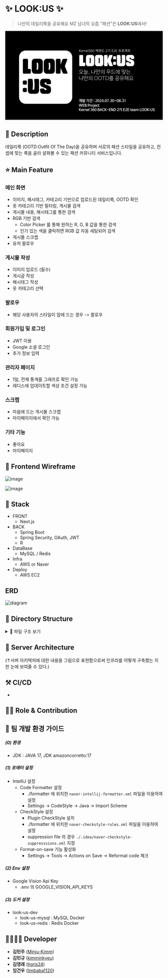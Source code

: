 # ✨ LOOK:US ✨

> 나만의 데일리룩을 공유해요
> MZ 남녀의 요즘 "패션"은 **LOOK:US**에서!

![룩어스 대표이미지](./LOOKUS_대표이미지.jpg)

## 📖 Description

데일리룩 (OOTD:Outfit Of The Day)을 공유하며 서로의 패션 스타일을 공유하고, 컨셉에 맞는 룩을 골라 살펴볼 수 있는 패션 커뮤니티 서비스입니다.

## ⭐ Main Feature

### 메인 화면

- 이미지, 해시태그, 카테고리 기반으로 업로드된 데일리룩, OOTD 확인
- 옷 카테고리 기반 필터링, 게시물 검색
- 게시물 내용, 해시태그를 통한 검색
- RGB 기반 검색
  - Color Picker 를 통해 원하는 R, G, B 값을 통한 검색
  - 인기 있는 색을 클릭하면 RGB 값 자동 세팅되어 검색
- 게시물 스크랩
- 유저 팔로우

### 게시물 작성

- 이미지 업로드 (필수)
- 게시글 작성
- 해시태그 작성
- 옷 카테고리 선택

### 팔로우
- 해당 사용자의 스타일이 맘에 드는 경우 -> 팔로우

### 회원가입 및 로그인

- JWT 이용
- Google 소셜 로그인
- 추가 정보 입력

### 관리자 페이지
- 1일, 전체 통계를 그래프로 확인 가능
- 레디스에 업데이트할 색상 조건 설정 가능

### 스크랩
- 마음에 드는 게시물 스크랩
- 마이페이지에서 확인 가능

### 기타 기능

- 좋아요
- 마이페이지

## 🎨 Frontend Wireframe
![image](https://github.com/user-attachments/assets/aad0b6ab-36a5-4a84-b2fe-8dae9df73b44)

![image](https://github.com/user-attachments/assets/31b5f20d-de5d-4329-915c-1fe87ba66c74)

## 🔧 Stack

- FRONT
  - Next.js
- BACK
  - Spring Boot
  - Spring Security, OAuth, JWT
  - R
- DataBase
  - MySQL / Redis
- Infra
  - AWS or Naver
- Deploy
  - AWS EC2

## ERD
![diagram](https://github.com/user-attachments/assets/c4e677c2-36b1-4692-b8b7-8569e312a0b3)



## 📂 Directory Structure
<details>
  <summary> 📂 파일 구조 보기</summary>
  

```markdown
📦
├─ .github
│  └─ ISSUE_TEMPLATE
│     ├─ 기능-구현-완료.md
│     └─ 버그-리포트.md
├─ README.md
├─ backend
│  ├─ .gitignore
│  ├─ Dockerfile
│  ├─ build.gradle
│  ├─ data
│  │  └─ images
│  │     └─ Readme.md
│  ├─ docker-compose.yaml
│  ├─ gradle
│  │  └─ wrapper
│  │     └─ gradle-wrapper.jar
│  ├─ gradlew
│  ├─ gradlew.bat
│  └─ src
│     ├─ main
│     │  ├─ java
│     │  │  └─ org
│     │  │     └─ example
│     │  │        ├─ LookusApplication.java
│     │  │        ├─ common
│     │  │        │  └─ TimeTrackableEntity.java
│     │  │        ├─ config
│     │  │        │  ├─ JpaAuditingConfiguration.java
│     │  │        │  ├─ TokenAuthenticationFilter.java
│     │  │        │  ├─ WebOAuthSecurityConfig.java
│     │  │        │  ├─ jwt
│     │  │        │  │  ├─ JwtProperties.java
│     │  │        │  │  └─ TokenProvider.java
│     │  │        │  ├─ oauth
│     │  │        │  │  ├─ GoogleUserInfo.java
│     │  │        │  │  ├─ OAuth2AuthorizationRequestBasedOnCookieRepository.java
│     │  │        │  │  ├─ OAuth2SuccessHandler.java
│     │  │        │  │  ├─ OAuth2UserCustomService.java
│     │  │        │  │  └─ OAuth2UserInfo.java
│     │  │        │  └─ swagger
│     │  │        │     └─ SwaggerConfig.java
│     │  │        ├─ exception
│     │  │        │  ├─ common
│     │  │        │  │  ├─ ApiErrorCategory.java
│     │  │        │  │  ├─ ApiErrorResponse.java
│     │  │        │  │  ├─ ApiException.java
│     │  │        │  │  └─ ApiExceptionHandler.java
│     │  │        │  ├─ post
│     │  │        │  │  ├─ ApiPostErrorSubCategory.java
│     │  │        │  │  ├─ ApiPostException.java
│     │  │        │  │  └─ ApiPostExceptionHandler.java
│     │  │        │  ├─ storage
│     │  │        │  │  ├─ ApiStorageErrorSubCategory.java
│     │  │        │  │  ├─ ApiStorageException.java
│     │  │        │  │  └─ ApiStorageExceptionHandler.java
│     │  │        │  └─ user
│     │  │        │     ├─ ApiUserErrorSubCategory.java
│     │  │        │     ├─ ApiUserException.java
│     │  │        │     └─ ApiUserExceptionHandler.java
│     │  │        ├─ image
│     │  │        │  ├─ controller
│     │  │        │  │  └─ ImageResourceController.java
│     │  │        │  ├─ resourceLocation
│     │  │        │  │  ├─ entity
│     │  │        │  │  │  └─ ResourceLocationEntity.java
│     │  │        │  │  └─ repository
│     │  │        │  │     └─ ResourceLocationRepository.java
│     │  │        │  ├─ storage
│     │  │        │  │  ├─ CloudStorage
│     │  │        │  │  │  └─ readme.md
│     │  │        │  │  ├─ FileSystemStorage
│     │  │        │  │  │  └─ FileSystemStorage.java
│     │  │        │  │  ├─ core
│     │  │        │  │  │  ├─ StoragePacket.java
│     │  │        │  │  │  ├─ StorageSaveResultInternal.java
│     │  │        │  │  │  ├─ StorageService.java
│     │  │        │  │  │  └─ StorageType.java
│     │  │        │  │  └─ strategy
│     │  │        │  │     ├─ DirectoryNamingStrategy.java
│     │  │        │  │     ├─ FileNamingStrategy.java
│     │  │        │  │     ├─ LocalDateDirectoryNamingStrategy.java
│     │  │        │  │     └─ UuidV4FileNamingStrategy.java
│     │  │        │  └─ storageManager
│     │  │        │     ├─ StorageManager.java
│     │  │        │     ├─ common
│     │  │        │     │  ├─ StorageFindResult.java
│     │  │        │     │  └─ StorageSaveResult.java
│     │  │        │     └─ imageStorageManager
│     │  │        │        └─ ImageStorageManager.java
│     │  │        ├─ post
│     │  │        │  ├─ controller
│     │  │        │  │  ├─ PostApiController.java
│     │  │        │  │  └─ PostController.java
│     │  │        │  ├─ domain
│     │  │        │  │  ├─ dto
│     │  │        │  │  │  ├─ PaginationDto.java
│     │  │        │  │  │  └─ PostDto.java
│     │  │        │  │  ├─ entity
│     │  │        │  │  │  ├─ HashtagEntity.java
│     │  │        │  │  │  ├─ PostEntity.java
│     │  │        │  │  │  └─ UserPostLikesEntity.java
│     │  │        │  │  └─ enums
│     │  │        │  │     └─ PostStatus.java
│     │  │        │  ├─ repository
│     │  │        │  │  ├─ HashtagRepository.java
│     │  │        │  │  ├─ PostRepository.java
│     │  │        │  │  └─ custom
│     │  │        │  │     ├─ PostRepositoryCustom.java
│     │  │        │  │     ├─ PostRepositoryImpl.java
│     │  │        │  │     └─ PostSearchCondition.java
│     │  │        │  └─ service
│     │  │        │     └─ PostService.java
│     │  │        ├─ user
│     │  │        │  ├─ common
│     │  │        │  │  └─ RandomName.java
│     │  │        │  ├─ controller
│     │  │        │  │  ├─ member
│     │  │        │  │  │  ├─ UserApiController.java
│     │  │        │  │  │  └─ UserViewController.java
│     │  │        │  │  └─ token
│     │  │        │  │     └─ TokenApiController.java
│     │  │        │  ├─ domain
│     │  │        │  │  ├─ dto
│     │  │        │  │  │  ├─ UserDto.java
│     │  │        │  │  │  ├─ request
│     │  │        │  │  │  │  └─ token
│     │  │        │  │  │  │     └─ CreateAccessTokenRequest.java
│     │  │        │  │  │  └─ response
│     │  │        │  │  │     └─ token
│     │  │        │  │  │        └─ CreateAccessTokenResponse.java
│     │  │        │  │  ├─ entity
│     │  │        │  │  │  ├─ BaseEntity.java
│     │  │        │  │  │  ├─ member
│     │  │        │  │  │  │  └─ UserEntity.java
│     │  │        │  │  │  └─ token
│     │  │        │  │  │     └─ RefreshToken.java
│     │  │        │  │  └─ enums
│     │  │        │  │     ├─ Gender.java
│     │  │        │  │     ├─ Role.java
│     │  │        │  │     └─ UserStatus.java
│     │  │        │  ├─ repository
│     │  │        │  │  ├─ member
│     │  │        │  │  │  └─ UserRepository.java
│     │  │        │  │  └─ token
│     │  │        │  │     └─ RefreshTokenRepository.java
│     │  │        │  └─ service
│     │  │        │     ├─ member
│     │  │        │     │  ├─ UserDetailService.java
│     │  │        │     │  └─ UserService.java
│     │  │        │     └─ token
│     │  │        │        ├─ RefreshTokenService.java
│     │  │        │        └─ TokenService.java
│     │  │        ├─ util
│     │  │        │  └─ CookieUtil.java
│     │  │        └─ validation
│     │  │           ├─ annotation
│     │  │           │  └─ CustomEmail.java
│     │  │           └─ validator
│     │  │              └─ CustomEmailValidator.java
│     │  └─ resources
│     │     ├─ static
│     │     │  └─ favicon.ico
│     │     └─ templates
│     │        ├─ articleList.html
│     │        ├─ index.html
│     │        ├─ login.html
│     │        ├─ newArticle.html
│     │        ├─ oauthLogin.html
│     │        └─ signup.html
│     └─ test
│        └─ java
│           └─ org
│              └─ example
│                 ├─ blog
│                 │  └─ presentation
│                 │     └─ article
│                 │        └─ BlogApiControllerTest.java
│                 ├─ config
│                 │  └─ jwt
│                 │     ├─ JwtFactory.java
│                 │     └─ TokenProviderTest.java
│                 ├─ post
│                 │  ├─ controller
│                 │  │  └─ PostControllerTest.java
│                 │  └─ service
│                 │     └─ PostServiceTest.java
│                 └─ user
│                    ├─ controller
│                    │  ├─ member
│                    │  │  ├─ UserApiControllerTest.java
│                    │  │  └─ UserViewControllerTest.java
│                    │  └─ token
│                    │     └─ TokenApiControllerTest.java
│                    ├─ domain
│                    │  └─ entity
│                    │     └─ member
│                    │        └─ UserEntityTest.java
│                    └─ service
│                       └─ member
│                          ├─ UserDetailServiceTest.java
│                          └─ UserServiceTest.java
├─ data
│  └─ images
│     └─ README.md
├─ formatter
│  ├─ naver-checkstyle-rules.xml
│  ├─ naver-checkstyle-supperssions.xml
│  └─ naver-intellij-formatter.xml
└─ frontend
   ├─ .eslintrc.json
   ├─ .gitignore
   ├─ .prettierrc.json
   ├─ README.md
   ├─ components.json
   ├─ next.config.mjs
   ├─ package.json
   ├─ postcss.config.mjs
   ├─ public
   │  ├─ next.svg
   │  └─ vercel.svg
   ├─ src
   │  ├─ app
   │  │  ├─ _api
   │  │  │  ├─ login.ts
   │  │  │  ├─ post.ts
   │  │  │  ├─ postPreview.ts
   │  │  │  └─ sumit.ts
   │  │  ├─ _common
   │  │  │  └─ constants.ts
   │  │  ├─ favicon.ico
   │  │  ├─ globals.css
   │  │  ├─ layout.tsx
   │  │  ├─ page.tsx
   │  │  ├─ post
   │  │  │  └─ [post_id]
   │  │  │     └─ page.tsx
   │  │  ├─ posts
   │  │  │  ├─ create
   │  │  │  │  ├─ layout.tsx
   │  │  │  │  └─ page.tsx
   │  │  │  ├─ layout.tsx
   │  │  │  ├─ loading.tsx
   │  │  │  └─ page.tsx
   │  │  ├─ signin
   │  │  │  ├─ layout.tsx
   │  │  │  └─ page.tsx
   │  │  └─ signup
   │  │     ├─ layout.tsx
   │  │     └─ page.tsx
   │  ├─ components
   │  │  ├─ Icons.tsx
   │  │  ├─ date-picker.tsx
   │  │  ├─ image-editor
   │  │  │  ├─ core
   │  │  │  │  ├─ AdjustableCropperBackground.tsx
   │  │  │  │  ├─ AdjustableImage.scss
   │  │  │  │  ├─ AdjustableImage.tsx
   │  │  │  │  ├─ AdjustablePreviewBackground.tsx
   │  │  │  │  ├─ Navigation.scss
   │  │  │  │  └─ Navigation.tsx
   │  │  │  ├─ css
   │  │  │  │  ├─ constants.scss
   │  │  │  │  └─ mixins.scss
   │  │  │  ├─ image-editor.scss
   │  │  │  └─ image-editor.tsx
   │  │  ├─ page-header.tsx
   │  │  ├─ post-create.tsx
   │  │  ├─ post-preview.tsx
   │  │  ├─ ui
   │  │  │  ├─ avatar.tsx
   │  │  │  ├─ button.tsx
   │  │  │  ├─ calendar.tsx
   │  │  │  ├─ card.tsx
   │  │  │  ├─ command.tsx
   │  │  │  ├─ dialog.tsx
   │  │  │  ├─ form.tsx
   │  │  │  ├─ input.tsx
   │  │  │  ├─ label.tsx
   │  │  │  ├─ popover.tsx
   │  │  │  ├─ select.tsx
   │  │  │  ├─ separator.tsx
   │  │  │  ├─ slider.tsx
   │  │  │  ├─ textarea.tsx
   │  │  │  ├─ toast.tsx
   │  │  │  ├─ toaster.tsx
   │  │  │  └─ use-toast.ts
   │  │  ├─ user-account-form.tsx
   │  │  ├─ user-auth-form-simple.tsx
   │  │  └─ user-auth-form.tsx
   │  └─ lib
   │     └─ utils.ts
   ├─ tailwind.config.ts
   └─ tsconfig.json
```
©generated by [Project Tree Generator](https://woochanleee.github.io/project-tree-generator)
</details>

## 🔨 Server Architecture

(↑서버 아키텍처에 대한 내용을 그림으로 표현함으로써 인프라를 어떻게 구축했는 지 한 눈에 보여줄 수 있다.)

## ⚒ CI/CD

-

## 👨‍💻 Role & Contribution

## 🔨 팀 개발 환경 가이드

##### (0) 환경

- JDK : JAVA 17, JDK amazoncorretto:17

##### (1) 포매터 설정

- IntelliJ 설정
  - Code Formatter 설정
    - ./formatter 에 위치한 `naver-intellij-formatter.xml` 파일을 이용하여 설정
    - Settings -> CodeStyle -> Java -> Import Scheme
  - CheckStyle 설정
    - Plugin CheckStyle 설치
    - ./formatter 에 위치한 `naver-checkstyle-rules.xml` 파일을 이용하여 설정
    - suppression file 의 경우 `./.idea/naver-checkstyle-suppresssions.xml` 지정
  - Format-on-save 기능 활성화
    - Settings -> Tools -> Actions on Save -> Reformat code 체크

##### (2) Env 설정

- Google Vision Api Key
  - .env 의 GOOGLE_VISION_API_KEYS

##### (3) 도커 설정

- look-us-dev
  - look-us-mysql : MySQL Docker
  - look-us-redis : Redis Docker


## 👨‍👩‍👧‍👦 Developer

- **김민주** ([Minju-Kimm](https://github.com/Minju-Kimm))
- **김민규** ([kimminkyeu](https://github.com/kimminkyeu))
- **김영래** ([tigris24](https://github.com/tigris24))
- **임건우** ([limbaba1120](https://github.com/limbaba1120))
